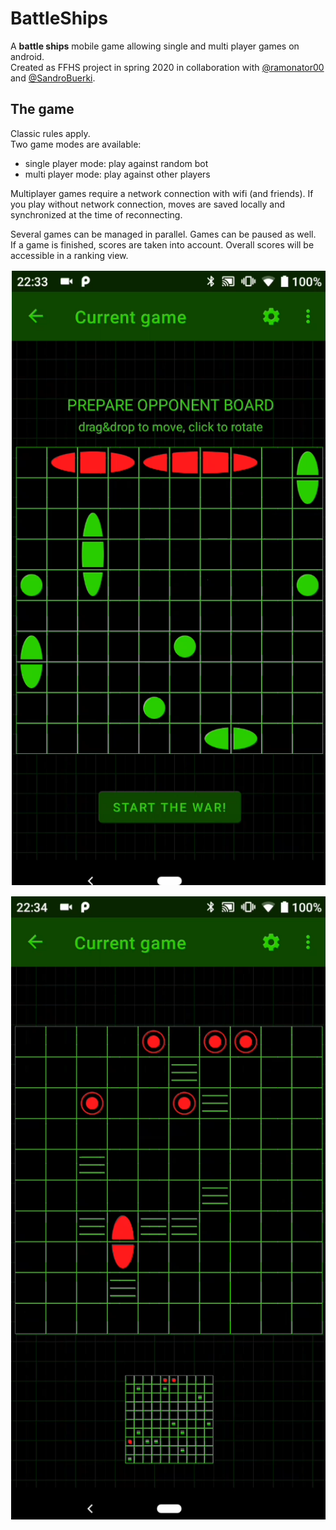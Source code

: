 # BattleShips
A __battle ships__ mobile game allowing single and multi player games on android.  
Created as FFHS project in spring 2020 in collaboration with [@ramonator00](https://github.com/ramonator00) and [@SandroBuerki](https://github.com/SandroBuerki).

## The game
Classic rules apply.  
Two game modes are available:
- single player mode: play against random bot
- multi player mode: play against other players

Multiplayer games require a network connection with wifi (and friends). If you play without network connection, moves are saved locally and synchronized at the time of reconnecting.  
  
Several games can be managed in parallel. Games can be paused as well.  
If a game is finished, scores are taken into account. Overall scores will be accessible in a ranking view.  

![screenshot of game preparation](https://raw.githubusercontent.com/lpapailiou/battle-ships/master/app/src/main/img/esa_prep_screen.png)
  
![screenshot of game](https://raw.githubusercontent.com/lpapailiou/battle-ships/master/app/src/main/img/esa_game_screen.png)

